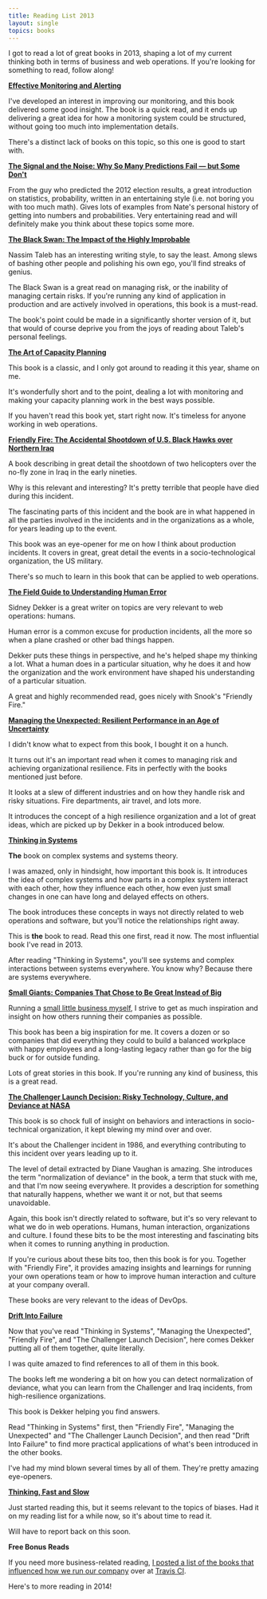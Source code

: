 ```yaml
---
title: Reading List 2013
layout: single
topics: books
---
```

I got to read a lot of great books in 2013, shaping a lot of my current thinking
both in terms of business and web operations. If you're looking for something to
read, follow along!

**[Effective Monitoring and Alerting](http://amzn.to/1k04aEv)**

I've developed an interest in improving our monitoring, and this book delivered
some good insight. The book is a quick read, and it ends up delivering a great
idea for how a monitoring system could be structured, without going too much
into implementation details.

There's a distinct lack of books on this topic, so this one is good to start
with.

**[The Signal and the Noise: Why So Many Predictions Fail — but Some Don't](http://amzn.to/VIzk5F)**

From the guy who predicted the 2012 election results, a great introduction on
statistics, probability, written in an entertaining style (i.e. not boring you
with too much math). Gives lots of examples from Nate's personal history of
getting into numbers and probabilities. Very entertaining read and will
definitely make you think about these topics some more.

**[The Black Swan: The Impact of the Highly Improbable](http://amzn.to/19CvJvW)**

Nassim Taleb has an interesting writing style, to say the least. Among slews of
bashing other people and polishing his own ego, you'll find streaks of genius.

The Black Swan is a great read on managing risk, or the inability of managing
certain risks. If you're running any kind of application in production and are
actively involved in operations, this book is a must-read.

The book's point could be made in a significantly shorter version of it, but
that would of course deprive you from the joys of reading about Taleb's personal
feelings.

**[The Art of Capacity Planning](http://amzn.to/1ggeyTC)**

This book is a classic, and I only got around to reading it this year, shame on
me.

It's wonderfully short and to the point, dealing a lot with monitoring and
making your capacity planning work in the best ways possible.

If you haven't read this book yet, start right now. It's timeless for anyone
working in web operations.

**[Friendly Fire: The Accidental Shootdown of U.S. Black Hawks over Northern
Iraq](http://amzn.to/17MZDcz)**

A book describing in great detail the shootdown of two helicopters over the
no-fly zone in Iraq in the early nineties.

Why is this relevant and interesting? It's pretty terrible that people have died
during this incident.

The fascinating parts of this incident and the book are in what happened in all
the parties involved in the incidents and in the organizations as a whole, for
years leading up to the event.

This book was an eye-opener for me on how I think about production incidents. It
covers in great, great detail the events in a socio-technological organization, the
US military.

There's so much to learn in this book that can be applied to web operations.

**[The Field Guide to Understanding Human Error](http://amzn.to/124nNwD)**

Sidney Dekker is a great writer on topics are very relevant to web operations:
humans.

Human error is a common excuse for production incidents, all the more so when a
plane crashed or other bad things happen.

Dekker puts these things in perspective, and he's helped shape my thinking a
lot. What a human does in a particular situation, why he does it and how the
organization and the work environment have shaped his understanding of a
particular situation.

A great and highly recommended read, goes nicely with Snook's "Friendly Fire."

**[Managing the Unexpected: Resilient Performance in an Age of Uncertainty](http://amzn.to/1dkq4wR)**

I didn't know what to expect from this book, I bought it on a hunch.

It turns out it's an important read when it comes to managing risk and achieving
organizational resilience. Fits in perfectly with the books mentioned just
before.

It looks at a slew of different industries and on how they handle risk and risky
situations. Fire departments, air travel, and lots more.

It introduces the concept of a high resilience organization and a lot of great
ideas, which are picked up by Dekker in a book introduced below.

**[Thinking in Systems](http://amzn.to/1k09Iic)**

**The** book on complex systems and systems theory.

I was amazed, only in hindsight, how important this book is. It introduces the
idea of complex systems and how parts in a complex system interact with each
other, how they influence each other, how even just small changes in one can
have long and delayed effects on others.

The book introduces these concepts in ways not directly related to web
operations and software, but you'll notice the relationships right away.

This is **the** book to read. Read this one first, read it now. The most
influential book I've read in 2013.

After reading "Thinking in Systems", you'll see systems and complex interactions
between systems everywhere. You know why? Because there are systems everywhere.

**[Small Giants: Companies That Chose to Be Great Instead of
Big](http://amzn.to/1d3lKOX)**

Running a [small little business myself](https://travis-ci.com), I strive to get
as much inspiration and insight on how others running their companies as
possible.

This book has been a big inspiration for me. It covers a dozen or so companies
that did everything they could to build a balanced workplace with happy
employees and a long-lasting legacy rather than go for the big buck or for
outside funding.

Lots of great stories in this book. If you're running any kind of business, this
is a great read.

**[The Challenger Launch Decision: Risky Technology, Culture, and Deviance at
NASA ](http://amzn.to/1fEZykf)**

This book is so chock full of insight on behaviors and interactions in
socio-technical organization, it kept blewing my mind over and over.

It's about the Challenger incident in 1986, and everything contributing to this
incident over years leading up to it.

The level of detail extracted by Diane Vaughan is amazing. She introduces the
term "normalization of deviance" in the book, a term that stuck with me, and
that I'm now seeing everywhere. It provides a description for something that
naturally happens, whether we want it or not, but that seems unavoidable.

Again, this book isn't directly related to software, but it's so very relevant
to what we do in web operations. Humans, human interaction, organizations and
culture. I found these bits to be the most interesting and fascinating bits when
it comes to running anything in production.

If you're curious about these bits too, then this book is for you. Together with
"Friendly Fire", it provides amazing insights and learnings for running your own
operations team or how to improve human interaction and culture at your company
overall.

These books are very relevant to the ideas of DevOps.

**[Drift Into Failure](http://amzn.to/1k0cLaf)**

Now that you've read "Thinking in Systems", "Managing the Unexpected", "Friendly
Fire", and "The Challenger Launch Decision", here comes Dekker putting all of
them together, quite literally.

I was quite amazed to find references to all of them in this book.

The books left me wondering a bit on how you can detect normalization of
deviance, what you can learn from the Challenger and Iraq incidents, from
high-resilience organizations.

This book is Dekker helping you find answers.

Read "Thinking in Systems" first, then "Friendly Fire", "Managing the
Unexpected" and "The Challenger Launch Decision", and then read "Drift Into
Failure" to find more practical applications of what's been introduced in the
other books.

I've had my mind blown several times by all of them. They're pretty amazing
eye-openers.

**[Thinking, Fast and Slow](http://amzn.to/1dktFuE)**

Just started reading this, but it seems relevant to the topics of biases. Had it
on my reading list for a while now, so it's about time to read it.

Will have to report back on this soon.

**Free Bonus Reads**

If you need more business-related reading, [I posted a list of the books that
influenced how we run our
company](http://about.travis-ci.org/blog/2013-06-18-books-that-shaped-our-business/)
over at [Travis CI](https://travis-ci.com).

Here's to more reading in 2014!
